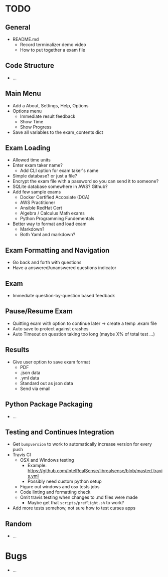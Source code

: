 # TODO

## General

  - README.md
    - Record terminalizer demo video
    - How to put together a exam file

## Code Structure

  - ...

## Main Menu

  - Add a About, Settings, Help, Options
  - Options menu
    - Immediate result feedback
    - Show Time
    - Show Progress
  - Save all variables to the exam_contents dict

## Exam Loading

  - Allowed time units
  - Enter exam taker name?
    - Add CLI option for exam taker's name
  - Simple database? or just a file?
  - Encrypt the exam file with a password so you can send it to someone?
  - SQLite database somewhere in AWS? Github?
  - Add few sample exams
    - Docker Certified Accosiate (DCA)
    - AWS Practitioner
    - Ansible RedHat Cert
    - Algebra / Calculus Math exams
    - Python Programming Fundementals
  - Better way to format and load exam
    - Markdown?
    - Both Yaml and markdown?

## Exam Formatting and Navigation

  - Go back and forth with questions
  - Have a answered/unanswered questions indicator

## Exam

  - Immediate question-by-question based feedback

## Pause/Resume Exam

  - Quitting exam with option to continue later -> create a temp .exam file
  - Auto save to protect against crashes
  - Auto Timeout on question taking too long (maybe X% of total test ...)

## Results

  - Give user option to save exam format
    - PDF
    - .json data
    - .yml data
    - Standard out as json data
    - Send via email

## Python Package Packaging

  - ...

## Testing and Continues Integration

  - Get `bumpversion` to work to automatically increase version for every push
  - Travis CI
    - OSX and Windows testing
      - Example: https://github.com/IntelRealSense/librealsense/blob/master/.travis.yml
      - Possibly need custom python setup
    - Figure out windows and osx tests jobs
    - Code linting and formatting check
    - Omit travis testing when changes to .md files were made
      - Maybe get that `scripts/preflight.sh` to work?
  - Add more tests somehow, not sure how to test curses apps

## Random

  - ...

# Bugs

  - ...
